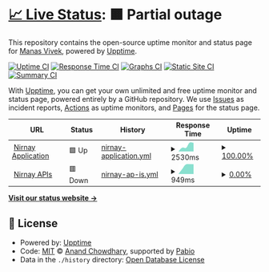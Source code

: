 # [📈 Live Status](https://manas9927.github.io/nirnay-status-monitor): <!--live status--> **🟧 Partial outage**

This repository contains the open-source uptime monitor and status page for [Manas Vivek](https://nirnay.io/), powered by [Upptime](https://github.com/upptime/upptime).

[![Uptime CI](https://github.com/manas9927/nirnay-status-monitor/workflows/Uptime%20CI/badge.svg)](https://github.com/manas9927/nirnay-status-monitor/actions?query=workflow%3A%22Uptime+CI%22)
[![Response Time CI](https://github.com/manas9927/nirnay-status-monitor/workflows/Response%20Time%20CI/badge.svg)](https://github.com/manas9927/nirnay-status-monitor/actions?query=workflow%3A%22Response+Time+CI%22)
[![Graphs CI](https://github.com/manas9927/nirnay-status-monitor/workflows/Graphs%20CI/badge.svg)](https://github.com/manas9927/nirnay-status-monitor/actions?query=workflow%3A%22Graphs+CI%22)
[![Static Site CI](https://github.com/manas9927/nirnay-status-monitor/workflows/Static%20Site%20CI/badge.svg)](https://github.com/manas9927/nirnay-status-monitor/actions?query=workflow%3A%22Static+Site+CI%22)
[![Summary CI](https://github.com/manas9927/nirnay-status-monitor/workflows/Summary%20CI/badge.svg)](https://github.com/manas9927/nirnay-status-monitor/actions?query=workflow%3A%22Summary+CI%22)

With [Upptime](https://upptime.js.org), you can get your own unlimited and free uptime monitor and status page, powered entirely by a GitHub repository. We use [Issues](https://github.com/manas9927/nirnay-status-monitor/issues) as incident reports, [Actions](https://github.com/manas9927/nirnay-status-monitor/actions) as uptime monitors, and [Pages](https://manas9927.github.io/nirnay-status-monitor) for the status page.

<!--start: status pages-->
<!-- This summary is generated by Upptime (https://github.com/upptime/upptime) -->
<!-- Do not edit this manually, your changes will be overwritten -->
<!-- prettier-ignore -->
| URL | Status | History | Response Time | Uptime |
| --- | ------ | ------- | ------------- | ------ |
| <img alt="" src="https://icons.duckduckgo.com/ip3/nirnay.io.ico" height="13"> [Nirnay Application](https://nirnay.io/) | 🟩 Up | [nirnay-application.yml](https://github.com/manas9927/nirnay-status-monitor/commits/HEAD/history/nirnay-application.yml) | <details><summary><img alt="Response time graph" src="./graphs/nirnay-application/response-time-week.png" height="20"> 2530ms</summary><br><a href="https://manas9927.github.io/nirnay-status-monitor/history/nirnay-application"><img alt="Response time 2530" src="https://img.shields.io/endpoint?url=https%3A%2F%2Fraw.githubusercontent.com%2Fmanas9927%2Fnirnay-status-monitor%2FHEAD%2Fapi%2Fnirnay-application%2Fresponse-time.json"></a><br><a href="https://manas9927.github.io/nirnay-status-monitor/history/nirnay-application"><img alt="24-hour response time 2889" src="https://img.shields.io/endpoint?url=https%3A%2F%2Fraw.githubusercontent.com%2Fmanas9927%2Fnirnay-status-monitor%2FHEAD%2Fapi%2Fnirnay-application%2Fresponse-time-day.json"></a><br><a href="https://manas9927.github.io/nirnay-status-monitor/history/nirnay-application"><img alt="7-day response time 2530" src="https://img.shields.io/endpoint?url=https%3A%2F%2Fraw.githubusercontent.com%2Fmanas9927%2Fnirnay-status-monitor%2FHEAD%2Fapi%2Fnirnay-application%2Fresponse-time-week.json"></a><br><a href="https://manas9927.github.io/nirnay-status-monitor/history/nirnay-application"><img alt="30-day response time 2530" src="https://img.shields.io/endpoint?url=https%3A%2F%2Fraw.githubusercontent.com%2Fmanas9927%2Fnirnay-status-monitor%2FHEAD%2Fapi%2Fnirnay-application%2Fresponse-time-month.json"></a><br><a href="https://manas9927.github.io/nirnay-status-monitor/history/nirnay-application"><img alt="1-year response time 2530" src="https://img.shields.io/endpoint?url=https%3A%2F%2Fraw.githubusercontent.com%2Fmanas9927%2Fnirnay-status-monitor%2FHEAD%2Fapi%2Fnirnay-application%2Fresponse-time-year.json"></a></details> | <details><summary><a href="https://manas9927.github.io/nirnay-status-monitor/history/nirnay-application">100.00%</a></summary><a href="https://manas9927.github.io/nirnay-status-monitor/history/nirnay-application"><img alt="All-time uptime 100.00%" src="https://img.shields.io/endpoint?url=https%3A%2F%2Fraw.githubusercontent.com%2Fmanas9927%2Fnirnay-status-monitor%2FHEAD%2Fapi%2Fnirnay-application%2Fuptime.json"></a><br><a href="https://manas9927.github.io/nirnay-status-monitor/history/nirnay-application"><img alt="24-hour uptime 100.00%" src="https://img.shields.io/endpoint?url=https%3A%2F%2Fraw.githubusercontent.com%2Fmanas9927%2Fnirnay-status-monitor%2FHEAD%2Fapi%2Fnirnay-application%2Fuptime-day.json"></a><br><a href="https://manas9927.github.io/nirnay-status-monitor/history/nirnay-application"><img alt="7-day uptime 100.00%" src="https://img.shields.io/endpoint?url=https%3A%2F%2Fraw.githubusercontent.com%2Fmanas9927%2Fnirnay-status-monitor%2FHEAD%2Fapi%2Fnirnay-application%2Fuptime-week.json"></a><br><a href="https://manas9927.github.io/nirnay-status-monitor/history/nirnay-application"><img alt="30-day uptime 100.00%" src="https://img.shields.io/endpoint?url=https%3A%2F%2Fraw.githubusercontent.com%2Fmanas9927%2Fnirnay-status-monitor%2FHEAD%2Fapi%2Fnirnay-application%2Fuptime-month.json"></a><br><a href="https://manas9927.github.io/nirnay-status-monitor/history/nirnay-application"><img alt="1-year uptime 100.00%" src="https://img.shields.io/endpoint?url=https%3A%2F%2Fraw.githubusercontent.com%2Fmanas9927%2Fnirnay-status-monitor%2FHEAD%2Fapi%2Fnirnay-application%2Fuptime-year.json"></a></details>
| <img alt="" src="https://icons.duckduckgo.com/ip3/nirnay.io.ico" height="13"> [Nirnay APIs](https://nirnay.io/api/v1/) | 🟥 Down | [nirnay-ap-is.yml](https://github.com/manas9927/nirnay-status-monitor/commits/HEAD/history/nirnay-ap-is.yml) | <details><summary><img alt="Response time graph" src="./graphs/nirnay-ap-is/response-time-week.png" height="20"> 949ms</summary><br><a href="https://manas9927.github.io/nirnay-status-monitor/history/nirnay-ap-is"><img alt="Response time 949" src="https://img.shields.io/endpoint?url=https%3A%2F%2Fraw.githubusercontent.com%2Fmanas9927%2Fnirnay-status-monitor%2FHEAD%2Fapi%2Fnirnay-ap-is%2Fresponse-time.json"></a><br><a href="https://manas9927.github.io/nirnay-status-monitor/history/nirnay-ap-is"><img alt="24-hour response time 689" src="https://img.shields.io/endpoint?url=https%3A%2F%2Fraw.githubusercontent.com%2Fmanas9927%2Fnirnay-status-monitor%2FHEAD%2Fapi%2Fnirnay-ap-is%2Fresponse-time-day.json"></a><br><a href="https://manas9927.github.io/nirnay-status-monitor/history/nirnay-ap-is"><img alt="7-day response time 949" src="https://img.shields.io/endpoint?url=https%3A%2F%2Fraw.githubusercontent.com%2Fmanas9927%2Fnirnay-status-monitor%2FHEAD%2Fapi%2Fnirnay-ap-is%2Fresponse-time-week.json"></a><br><a href="https://manas9927.github.io/nirnay-status-monitor/history/nirnay-ap-is"><img alt="30-day response time 949" src="https://img.shields.io/endpoint?url=https%3A%2F%2Fraw.githubusercontent.com%2Fmanas9927%2Fnirnay-status-monitor%2FHEAD%2Fapi%2Fnirnay-ap-is%2Fresponse-time-month.json"></a><br><a href="https://manas9927.github.io/nirnay-status-monitor/history/nirnay-ap-is"><img alt="1-year response time 949" src="https://img.shields.io/endpoint?url=https%3A%2F%2Fraw.githubusercontent.com%2Fmanas9927%2Fnirnay-status-monitor%2FHEAD%2Fapi%2Fnirnay-ap-is%2Fresponse-time-year.json"></a></details> | <details><summary><a href="https://manas9927.github.io/nirnay-status-monitor/history/nirnay-ap-is">0.00%</a></summary><a href="https://manas9927.github.io/nirnay-status-monitor/history/nirnay-ap-is"><img alt="All-time uptime 0.00%" src="https://img.shields.io/endpoint?url=https%3A%2F%2Fraw.githubusercontent.com%2Fmanas9927%2Fnirnay-status-monitor%2FHEAD%2Fapi%2Fnirnay-ap-is%2Fuptime.json"></a><br><a href="https://manas9927.github.io/nirnay-status-monitor/history/nirnay-ap-is"><img alt="24-hour uptime 0.00%" src="https://img.shields.io/endpoint?url=https%3A%2F%2Fraw.githubusercontent.com%2Fmanas9927%2Fnirnay-status-monitor%2FHEAD%2Fapi%2Fnirnay-ap-is%2Fuptime-day.json"></a><br><a href="https://manas9927.github.io/nirnay-status-monitor/history/nirnay-ap-is"><img alt="7-day uptime 0.00%" src="https://img.shields.io/endpoint?url=https%3A%2F%2Fraw.githubusercontent.com%2Fmanas9927%2Fnirnay-status-monitor%2FHEAD%2Fapi%2Fnirnay-ap-is%2Fuptime-week.json"></a><br><a href="https://manas9927.github.io/nirnay-status-monitor/history/nirnay-ap-is"><img alt="30-day uptime 0.00%" src="https://img.shields.io/endpoint?url=https%3A%2F%2Fraw.githubusercontent.com%2Fmanas9927%2Fnirnay-status-monitor%2FHEAD%2Fapi%2Fnirnay-ap-is%2Fuptime-month.json"></a><br><a href="https://manas9927.github.io/nirnay-status-monitor/history/nirnay-ap-is"><img alt="1-year uptime 0.00%" src="https://img.shields.io/endpoint?url=https%3A%2F%2Fraw.githubusercontent.com%2Fmanas9927%2Fnirnay-status-monitor%2FHEAD%2Fapi%2Fnirnay-ap-is%2Fuptime-year.json"></a></details>

<!--end: status pages-->

[**Visit our status website →**](https://manas9927.github.io/nirnay-status-monitor)

## 📄 License

- Powered by: [Upptime](https://github.com/upptime/upptime)
- Code: [MIT](./LICENSE) © [Anand Chowdhary](https://anandchowdhary.com), supported by [Pabio](https://pabio.com)
- Data in the `./history` directory: [Open Database License](https://opendatacommons.org/licenses/odbl/1-0/)
